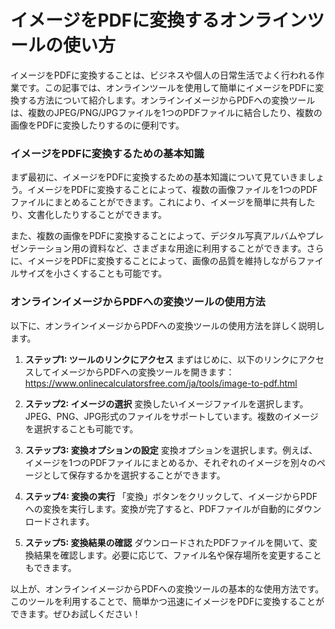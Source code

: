 イメージをPDFに変換するオンラインツールの使い方
=========================

イメージをPDFに変換することは、ビジネスや個人の日常生活でよく行われる作業です。この記事では、オンラインツールを使用して簡単にイメージをPDFに変換する方法について紹介します。オンラインイメージからPDFへの変換ツールは、複数のJPEG/PNG/JPGファイルを1つのPDFファイルに結合したり、複数の画像をPDFに変換したりするのに便利です。

### イメージをPDFに変換するための基本知識

まず最初に、イメージをPDFに変換するための基本知識について見ていきましょう。イメージをPDFに変換することによって、複数の画像ファイルを1つのPDFファイルにまとめることができます。これにより、イメージを簡単に共有したり、文書化したりすることができます。

また、複数の画像をPDFに変換することによって、デジタル写真アルバムやプレゼンテーション用の資料など、さまざまな用途に利用することができます。さらに、イメージをPDFに変換することによって、画像の品質を維持しながらファイルサイズを小さくすることも可能です。

### オンラインイメージからPDFへの変換ツールの使用方法

以下に、オンラインイメージからPDFへの変換ツールの使用方法を詳しく説明します。

1. **ステップ1: ツールのリンクにアクセス**
まずはじめに、以下のリンクにアクセスしてイメージからPDFへの変換ツールを開きます：<https://www.onlinecalculatorsfree.com/ja/tools/image-to-pdf.html>

3. **ステップ2: イメージの選択**
変換したいイメージファイルを選択します。JPEG、PNG、JPG形式のファイルをサポートしています。複数のイメージを選択することも可能です。

5. **ステップ3: 変換オプションの設定**
変換オプションを選択します。例えば、イメージを1つのPDFファイルにまとめるか、それぞれのイメージを別々のページとして保存するかを選択することができます。

7. **ステップ4: 変換の実行**
「変換」ボタンをクリックして、イメージからPDFへの変換を実行します。変換が完了すると、PDFファイルが自動的にダウンロードされます。

9. **ステップ5: 変換結果の確認**
ダウンロードされたPDFファイルを開いて、変換結果を確認します。必要に応じて、ファイル名や保存場所を変更することもできます。


以上が、オンラインイメージからPDFへの変換ツールの基本的な使用方法です。このツールを利用することで、簡単かつ迅速にイメージをPDFに変換することができます。ぜひお試しください！